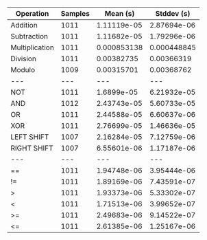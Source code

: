 Operation | Samples | Mean (s) | Stddev (s) |
 ---| --- | --- | --- |
| Addition | 1011 | 1.11119e-05 | 2.87694e-06 |
| Subtraction | 1011 | 1.11682e-05 | 1.79296e-06 |
| Multiplication | 1011 | 0.000853138 | 0.000448845 |
| Division | 1011 | 0.00382735 | 0.00366319 |
| Modulo | 1009 | 0.00315701 | 0.00368762 |
 ---| --- | --- | --- |
| NOT | 1011 | 1.6899e-05 | 6.21932e-05 |
| AND | 1012 | 2.43743e-05 | 5.60733e-05 |
| OR | 1011 | 2.44588e-05 | 6.60637e-06 |
| XOR | 1011 | 2.76699e-05 | 1.46636e-05 |
| LEFT SHIFT | 1007 | 2.16284e-05 | 7.12759e-06 |
| RIGHT SHIFT | 1007 | 6.55601e-06 | 1.17187e-06 |
 ---| --- | --- | --- |
| == | 1011 | 1.94748e-06 | 3.95444e-06 |
| != | 1011 | 1.89169e-06 | 7.43591e-07 |
| > | 1011 | 1.93373e-06 | 5.33302e-07 |
| < | 1011 | 1.71513e-06 | 3.99652e-07 |
| >= | 1011 | 2.49683e-06 | 9.14522e-07 |
| <= | 1011 | 2.61385e-06 | 1.25167e-06 |
